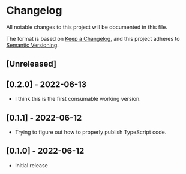 # Changelog

All notable changes to this project will be documented in this file.

The format is based on [Keep a Changelog][keep-a-changelog], and this project adheres to [Semantic Versioning][semver].


## [Unreleased]


## [0.2.0] - 2022-06-13

- I think this is the first consumable working version.


## [0.1.1] - 2022-06-12

- Trying to figure out how to properly publish TypeScript code.


## [0.1.0] - 2022-06-12

- Initial release


<!-- ======================================================================= -->
<!-- Links                                                                   -->
<!-- ======================================================================= -->

[keep-a-changelog]: https://keepachangelog.com/en/1.0.0/
[semver]: https://semver.org/spec/v2.0.0.html
